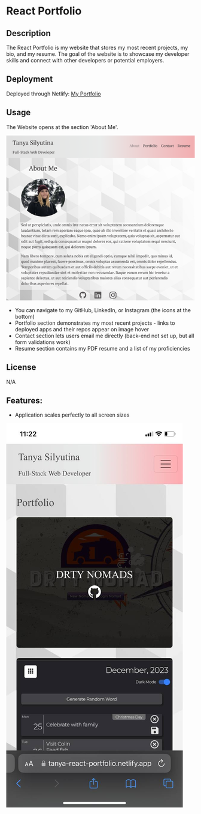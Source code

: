 # React Portfolio

## Description

The React Portfolio is my website that stores my most recent projects, my bio, and my resume. The goal of the website is to showcase my developer skills and connect with other developers or potential employers.

## Deployment

Deployed through Netlify: [My Portfolio](https://tanya-react-portfolio.netlify.app/)

## Usage

The Website opens at the section 'About Me'.

![Front Page - About Me](./src/assets/about.png)

* You can navigate to my GitHub, LinkedIn, or Instagram (the icons at the bottom)
* Portfolio section demonstrates my most recent projects - links to deployed apps and their repos appear on image hover
* Contact section lets users email me directly (back-end not set up, but all form validations work)
* Resume section contains my PDF resume and a list of my proficiencies

## License
N/A

## Features:

* Application scales perfectly to all screen sizes

![Mobile View](./src/assets/mobileView.png)

